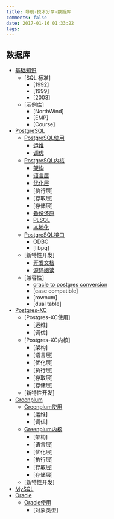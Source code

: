 ```yaml
---
title: 导航-技术分享-数据库
comments: false
date: 2017-01-16 01:33:22
tags:
---
```


<i class="icon-copy"></i> 数据库
----------
- [基础知识](/tags/%E6%95%B0%E6%8D%AE%E5%BA%93/)
    - [SQL 标准]
        - [1992]
        - [1999]
        - [2003]
    - [示例库]
        - [NorthWind]
        - [EMP]
        - [Course]
- [PostgreSQL](/tags/PostgreSQL/)
    - [PostgreSQL使用](/tags/PostgreSQL/)
        - [运维]()
        - [调优](/tags/调优/)
    - [PostgreSQL内核](/tags/PostgreSQL/)
        - [架构](/tags/架构/)
        - [语言层](/tags/语言层/)
        - [优化层](/tags/优化层)
        - [执行层]
        - [存取层]
        - [存储层]
        - [备份还原](/tags/备份还原/)
        - [PLSQL](/tags/PLSQL/)
        - [本地化](/tags/本地化/)
	- [PostgreSQL接口](/tags/接口/)
		- [ODBC](/tags/ODBC/)
		- [libpq]
	- [新特性开发]
        - [开发文档](/uploads/pgdoc/index.html)
        - [源码阅读](/uploads/pgsource/HTML/Contents.html)
    - [兼容性]
        - [oracle to postgres conversion](https://wiki.postgresql.org/wiki/Oracle_to_Postgres_Conversion)
        - [case compatible]
        - [rownum]
        - [dual table]
- [Postgres-XC](/tags/pgxc/)
    - [Postgres-XC使用]
        - [运维]
        - [调优]
    - [Postgres-XC内核]
        - [架构]
        - [语言层]
        - [优化层]
        - [执行层]
        - [存取层]
        - [存储层]
	- [新特性开发]
- [Greenplum](/tags/Greenplum/)
    - [Greenplum使用](/tags/Greenplum/)
        - [运维]
        - [调优]
    - [Greenplum内核](/tags/Greenplum/)
        - [架构]
        - [语言层]
        - [优化层]
        - [执行层]
        - [存取层]
        - [存储层]
	- [新特性开发]
- [MySQL](/tags/MySQL/)
- [Oracle]()
	- [Oracle使用]()
		- [对象类型]
